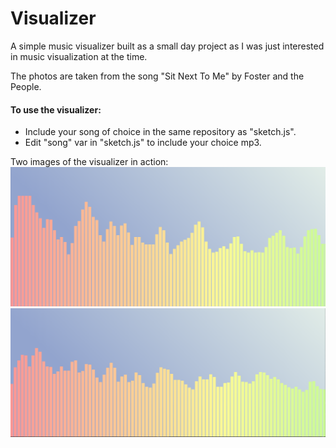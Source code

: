 # Visualizer

A simple music visualizer built as a small day project as I was just interested in music visualization at the time.

The photos are taken from the song "Sit Next To Me" by Foster and the People. 

 #### To use the visualizer:
* Include your song of choice in the same repository as "sketch.js".
* Edit "song" var in "sketch.js" to include your choice mp3. 

Two images of the visualizer in action:
![Alt text](vis_1.png?raw=true "Visualizer Picture")
![Alt text](vis_2.png?raw=true "Visualizer Picture")
